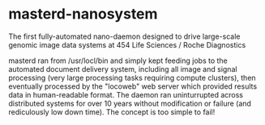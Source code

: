 # masterd-nanosystem
The first fully-automated nano-daemon designed to drive large-scale genomic image data systems at 454 Life Sciences / Roche Diagnostics

masterd ran from /usr/locl/bin and simply kept feeding jobs to the automated document delivery system, including all image and signal processing (very large processing tasks requiring compute clusters), then eventually processed by the "locoweb" web server which provided results data in human-readable format. The daemon ran uninturrupted across distributed systems for over 10 years without modification or failure (and rediculously low down time). The concept is too simple to fail!
